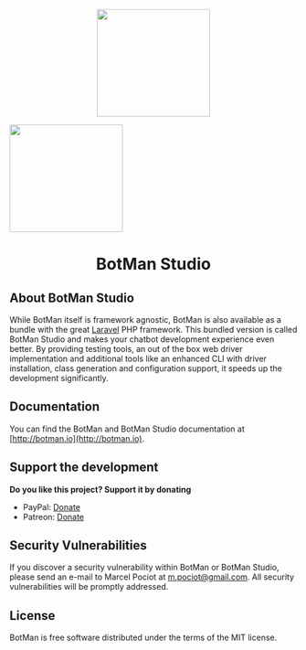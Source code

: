 <p align="center"><img height="188" width="198" src="https://botman.io/img/botman.png"></p>
<p1 align="center"><img height="188" width="198" src="https://miro.medium.com/max/1400/1*YBnH5pyLk-QMbgqvU5oC1w.jpeg"></p1>
<h1 align="center">BotMan Studio</h1>

## About BotMan Studio

While BotMan itself is framework agnostic, BotMan is also available as a bundle with the great [Laravel](https://laravel.com) PHP framework. This bundled version is called BotMan Studio and makes your chatbot development experience even better. By providing testing tools, an out of the box web driver implementation and additional tools like an enhanced CLI with driver installation, class generation and configuration support, it speeds up the development significantly.

## Documentation

You can find the BotMan and BotMan Studio documentation at [http://botman.io](http://botman.io).

## Support the development
**Do you like this project? Support it by donating**

- PayPal: [Donate](https://www.paypal.com/cgi-bin/webscr?cmd=_donations&business=m%2epociot%40googlemail%2ecom&lc=CY&item_name=BotMan&no_note=0&currency_code=EUR&bn=PP%2dDonationsBF%3abtn_donateCC_LG%2egif%3aNonHostedGuest)
- Patreon: [Donate](https://www.patreon.com/botman)

## Security Vulnerabilities

If you discover a security vulnerability within BotMan or BotMan Studio, please send an e-mail to Marcel Pociot at m.pociot@gmail.com. All security vulnerabilities will be promptly addressed.

## License

BotMan is free software distributed under the terms of the MIT license.

